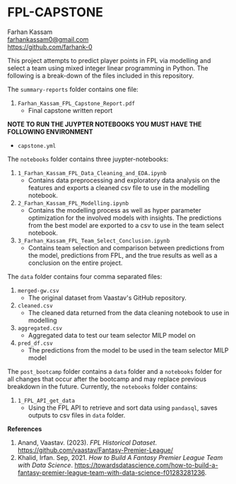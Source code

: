 # FPL-CAPSTONE

Farhan Kassam <br>
farhankassam0@gmail.com <br>
https://github.com/farhank-0<br>

This project attempts to predict player points in FPL via modelling and select a team using mixed integer linear programming in Python. The following is a break-down of the files included in this repository.

The `summary-reports` folder contains one file:

1. `Farhan_Kassam_FPL_Capstone_Report.pdf` <br>
    - Final capstone written report

**NOTE TO RUN THE JUYPTER NOTEBOOKS YOU MUST HAVE THE FOLLOWING ENVIRONMENT**
- `capstone.yml` 

The `notebooks` folder contains three juypter-notebooks:

1. `1_Farhan_Kassam_FPL_Data_Cleaning_and_EDA.ipynb` <br>
    - Contains data preprocessing and exploratory data analysis on the features and exports a cleaned csv file to use in the modelling notebook.
2. `2_Farhan_Kassam_FPL_Modelling.ipynb` <br>
    - Contains the modelling process as well as hyper parameter optimization for the involved models with insights. The predictions from the best model are exported to a csv to use in the team select notebook.
3. `3_Farhan_Kassam_FPL_Team_Select_Conclusion.ipynb` <br>
    - Contains team selection and comparison between predictions from the model, predictions from FPL, and the true results as well as a conclusion on the entire project.

The `data` folder contains four comma separated files:

1. `merged-gw.csv` <br>
    - The original dataset from Vaastav's GitHub repository.
2. `cleaned.csv` <br>
    - The cleaned data returned from the data cleaning notebook to use in modelling
3. `aggregated.csv` <br>
    - Aggregated data to test our team selector MILP model on
4. `pred_df.csv` <br>
    - The predictions from the model to be used in the team selector MILP model

The `post_bootcamp` folder contains a `data` folder and a `notebooks` folder for all changes that occur after the bootcamp and may replace previous breakdown in the future.
Currently, the `notebooks` folder contains:
1. `1_FPL_API_get_data` <br>
    - Using the FPL API to retrieve and sort data using `pandasql`, saves outputs to csv files in `data` folder.

**References**
1. Anand, Vaastav. (2023). <i>FPL Historical Dataset</i>. https://github.com/vaastav/Fantasy-Premier-League/
2. Khalid, Irfan. Sep, 2021. <i>How to Build A Fantasy Premier League Team with Data Science</i>. https://towardsdatascience.com/how-to-build-a-fantasy-premier-league-team-with-data-science-f01283281236.
